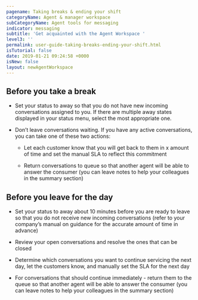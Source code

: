 ```yaml
---
pagename: Taking breaks & ending your shift
categoryName: Agent & manager workspace
subCategoryName: Agent tools for messaging
indicator: messaging
subtitle: 'Get acquainted with the Agent Workspace '
level3: ''
permalink: user-guide-taking-breaks-ending-your-shift.html
isTutorial: false
date: 2019-01-21 09:24:58 +0000
isNew: false
layout: newAgentWorkspace
---
```


## Before you take a break

* Set your status to away so that you do not have new incoming conversations assigned to you. If there are multiple away states displayed in your status menu, select the most appropriate one.

* Don’t leave conversations waiting. If you have any active conversations, you can take one of these two actions:

    * Let each customer know that you will get back to them in x amount of time and set the manual SLA to reflect this commitment

    * Return conversations to queue so that another agent will be able to answer the consumer (you can leave notes to help your colleagues in the summary section)

## Before you leave for the day

* Set your status to away about 10 minutes before you are ready to leave so that you do not receive new incoming conversations (refer to your company’s manual on guidance for the accurate amount of time  in advance)

* Review your open conversations and resolve the ones that can be closed

* Determine which conversations you want to continue servicing the next day, let the customers know, and manually set the SLA for the next day

* For conversations that should continue immediately - return them to the queue so that another agent will be able to answer the consumer (you can leave notes to help your colleagues in the summary section)

